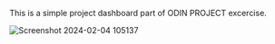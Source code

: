 This is a simple project dashboard part of ODIN PROJECT excercise.

![Screenshot 2024-02-04 105137](https://github.com/kishlay42/admin_dashboard/assets/113373620/b1c1a749-51f1-4828-b2e5-a37f74fef624)
